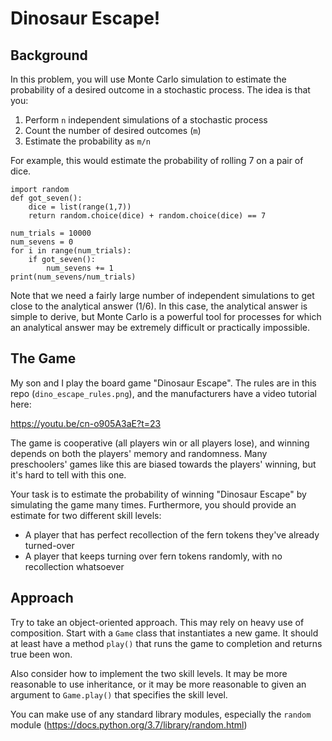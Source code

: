 Dinosaur Escape!
===============

Background
----------

In this problem, you will use Monte Carlo simulation to estimate the probability of a 
desired outcome in a stochastic process.  The idea is that you: 
1. Perform `n` independent simulations of a stochastic process
2. Count the number of desired outcomes (`m`)
3. Estimate the probability as `m/n`

For example, this would estimate the probability of rolling 7 on a pair of dice.  

    import random
    def got_seven():
        dice = list(range(1,7))
        return random.choice(dice) + random.choice(dice) == 7

    num_trials = 10000
    num_sevens = 0
    for i in range(num_trials):
        if got_seven():
            num_sevens += 1
    print(num_sevens/num_trials)
    
Note that we need a fairly large number of independent simulations to get close to the 
analytical answer (1/6).  In this case, the analytical answer is simple to derive, but 
Monte Carlo is a powerful tool for processes for which an analytical answer may be 
extremely difficult or practically impossible.

The Game
--------

My son and I play the board game "Dinosaur Escape".  The rules are in this repo 
(`dino_escape_rules.png`), and the manufacturers have a video tutorial here:

https://youtu.be/cn-o905A3aE?t=23

The game is cooperative (all players win or all players lose), and winning depends 
on both the players' memory and randomness.  Many preschoolers' games like this are
biased towards the players' winning, but it's hard to tell with this one.  

Your task is to estimate the probability of winning "Dinosaur Escape" by simulating 
the game many times.  Furthermore, you should provide an estimate for two different skill 
levels:
* A player that has perfect recollection of the fern tokens they've already turned-over
* A player that keeps turning over fern tokens randomly, with no recollection whatsoever

Approach
--------

Try to take an object-oriented approach.  This may rely on heavy use of composition.  Start
with a `Game` class that instantiates a new game.  It should at least have a method `play()` 
that runs the game to completion and returns true been won.  

Also consider how to implement the two skill levels.  It may be more reasonable to use 
inheritance, or it may be more reasonable to given an argument to `Game.play()` that 
specifies the skill level.

You can make use of any standard library modules, especially the `random` module 
(https://docs.python.org/3.7/library/random.html)
